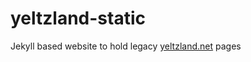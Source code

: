# yeltzland-static
Jekyll based website to hold legacy [yeltzland.net](http://www.yeltzland.net) pages


